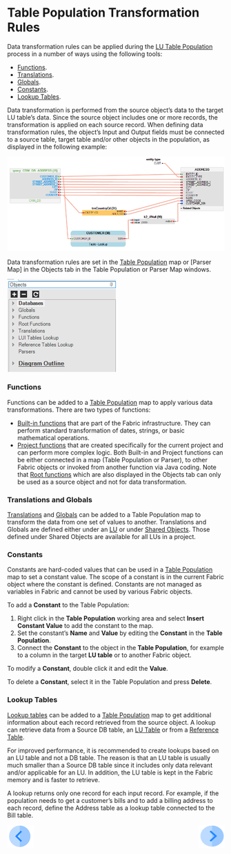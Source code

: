 # Table Population Transformation Rules

Data transformation rules can be applied during the [LU Table Population](/articles/07_table_population/01_table_population_overview.md) process in a number of ways using the following tools: 
*	[Functions](/articles/07_table_population/08_project_functions.md).
*	[Translations](/articles/09_translations/01_translations_overview_and_use_cases.md).
*	[Globals](/articles/08_globals/01_globals_overview.md).
*	[Constants](/articles/07_table_population/06_table_population_transformation_rules.md#constants).
*	[Lookup Tables](/articles/07_table_population/11_lookup_tables.md).

Data transformation is performed from the source object’s data to the target LU table’s data. Since the source object includes one or more records, the transformation is applied on each source record. 
When defining data transformation rules, the object’s Input and Output fields must be connected to a source table, target table and/or other objects in the population, as displayed in the following example: 

![image](/articles/07_table_population/images/07_06_01_screen.png)

Data transformation rules are set in the [Table Population](/articles/07_table_population/01_table_population_overview.md) map or [Parser Map] in the Objects tab in the Table Population or Parser Map windows. 

![image](/articles/07_table_population/images/07_06_02_objects_menu.png)

### Functions
Functions can be added to a [Table Population](/articles/07_table_population/01_table_population_overview.md) map to apply various data transformations. There are two types of functions: 
*	[Built-in functions](/articles/07_table_population/07_fabric_built_in_functions.md) that are part of the Fabric infrastructure. They can perform standard transformation of dates, strings, or basic mathematical operations.
*	[Project  functions](/articles/07_table_population/08_project_functions.md) that are created specifically for the current project and can perform more complex logic. 
Both Built-in and Project functions can be either connected in a map (Table Population or Parser), to other Fabric objects or invoked from another function via Java coding.
Note that [Root functions](/articles/07_table_population/11_1_creating_or_editing_a_root_function.md) which are also displayed in the Objects tab can only be used as a source object and not for data transformation. 

### Translations and Globals
 
[Translations](/articles/09_translations/01_translations_overview_and_use_cases.md) and [Globals](/articles/08_globals/01_globals_overview.md) can be added to a Table Population map to transform the data from one set of values to another. Translations and Globals are defined either under an [LU](/articles/03_logical_units/01_LU_overview.md) or under [Shared Objects](/articles/04_fabric_studio/12_shared_objects.md). Those defined under Shared Objects are available for all LUs in a project.

### Constants
 
Constants are hard-coded values that can be used in a [Table Population](/articles/07_table_population/01_table_population_overview.md) map to set a constant value. The scope of a constant is in the current Fabric object where the constant is defined. Constants are not managed as variables in Fabric and cannot be used by various Fabric objects.

To add a **Constant** to the Table Population:
1.	Right click in the **Table Population** working area and select **Insert Constant Value** to add the constant to the map.
2.	Set the constant’s **Name** and **Value** by editing the **Constant** in the **Table Population**.
3.	Connect the **Constant** to the object in the **Table Population**, for example to a column in the target **LU table** or to another Fabric object.

To modify a **Constant**, double click it and edit the **Value**. 

To delete a **Constant**, select it in the Table Population and press **Delete**. 

### Lookup Tables

[Lookup tables](/articles/07_table_population/11_lookup_tables.md) can be added to a [Table Population](/articles/07_table_population/01_table_population_overview.md) map to get additional information about each record retrieved from the source object. A lookup can retrieve data from a Source DB table, an [LU Table](/articles/06_LU_tables/01_LU_tables_overview.md#lu-tables-overview) or from a [Reference Table](/articles/22_reference(commonDB)_tables/01_fabric_commonDB_overview.md). 

For improved performance, it is recommended to create lookups based on an LU table and not a DB table. The reason is that an LU table is usually much smaller than a Source DB table since it includes only data relevant and/or applicable for an LU. In addition, the LU table is kept in the Fabric memory and is faster to retrieve. 

A lookup returns only one record for each input record. For example, if the population needs to get a customer’s bills and to add a billing address to each record, define the Address table as a lookup table connected to the Bill table.

[![Previous](/articles/images/Previous.png)](/articles/07_table_population/05_table_population_mode.md)[<img align="right" width="60" height="54" src="/articles/images/Next.png">](/articles/07_table_population/07_fabric_built_in_functions.md)
